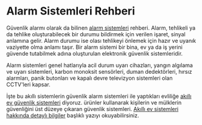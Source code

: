 # Alarm Sistemleri Rehberi
Güvenlik alarmı olarak da bilinen [alarm sistemleri](https://alarmsistemleri.org) rehberi.
Alarm, tehlikeli ya da tehlike oluşturabilecek bir durumu bildirmek için verilen işaret, sinyal anlamına gelir. Alarm durumu ise olası tehlikeyi önlemek için hazır ve uyanık vaziyette olma anlamı taşır. Bir alarm sistemi bir bina, ev ya da iş yerini güvende tutabilmek adına oluşturulan elektronik güvenlik sistemleridir.

Alarm sistemleri genel hatlarıyla acil durum uyarı cihazları, yangın algılama ve uyarı sistemleri, karbon monoksit sensörleri, duman dedektörleri, hırsız alarmları, panik butonları ve kapalı devre televizyon sistemleri olan CCTV'leri kapsar.

İşte bu akıllı sistemlerin güvenlik alarm sistemleri ile yaptıkları evliliğe [akıllı ev güvenlik sistemleri](https://livicomturkiye.com/) diyoruz. ürünler kullanarak kişilerin ve mülklerin güvenliğini üst düzeye çıkaran güvenlik sistemleri. [Akıllı ev sistemleri hakkında detaylı bilgiler](https://www.filizguvenlik.com.tr/akilli-ev-sistemleri/) başlıklı yazıyı okuyabilirsiniz.

